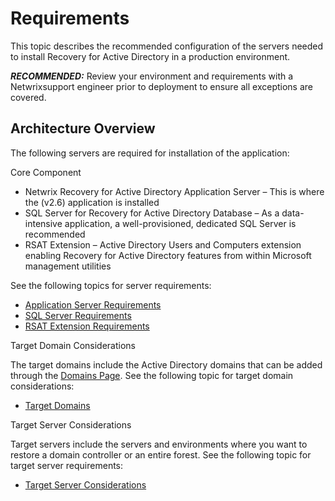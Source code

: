 # Requirements

This topic describes the recommended configuration of the servers needed to install Recovery for
Active Directory in a production environment.

**_RECOMMENDED:_** Review your environment and requirements with a Netwrixsupport engineer prior to
deployment to ensure all exceptions are covered.

## Architecture Overview

The following servers are required for installation of the application:

Core Component

- Netwrix Recovery for Active Directory Application Server – This is where the (v2.6) application is
  installed
- SQL Server for Recovery for Active Directory Database – As a data-intensive application, a
  well-provisioned, dedicated SQL Server is recommended
- RSAT Extension – Active Directory Users and Computers extension enabling Recovery for Active
  Directory features from within Microsoft management utilities

See the following topics for server requirements:

- [Application Server Requirements](/docs/recoveryforactivedirectory/2.6/recoveryforactivedirectory/requirements/server.md)
- [SQL Server Requirements](/docs/recoveryforactivedirectory/2.6/recoveryforactivedirectory/requirements/sqlserver.md)
- [RSAT Extension Requirements](/docs/recoveryforactivedirectory/2.6/recoveryforactivedirectory/requirements/rsatextension.md)

Target Domain Considerations

The target domains include the Active Directory domains that can be added through the
[Domains Page](/docs/recoveryforactivedirectory/2.6/recoveryforactivedirectory/admin/configuration/domain.md). See the following topic for target domain
considerations:

- [Target Domains](/docs/recoveryforactivedirectory/2.6/recoveryforactivedirectory/requirements/targetdomain.md)

Target Server Considerations

Target servers include the servers and environments where you want to restore a domain controller or
an entire forest. See the following topic for target server requirements:

- [Target Server Considerations](/docs/recoveryforactivedirectory/2.6/recoveryforactivedirectory/requirements/targetserver.md)

